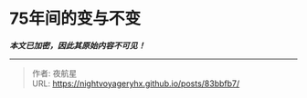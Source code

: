 # 75年间的变与不变

_**本文已加密，因此其原始内容不可见！**_

---

> 作者: 夜航星  
> URL: https://nightvoyageryhx.github.io/posts/83bbfb7/  

